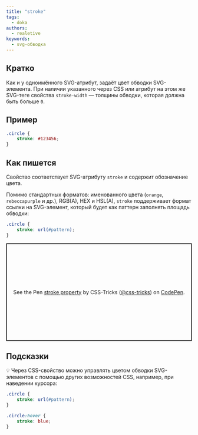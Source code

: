 ```yaml
---
title: "stroke"
tags:
  - doka
authors:
  - realetive
keywords:
  - svg-обводка
---
```


## Кратко

Как и у одноимённого SVG-атрибут, задаёт цвет обводки SVG-элемента. При наличии указанного через CSS или атрибут на этом же SVG-теге свойства `stroke-width` — толщины обводки, которая должна быть больше `0`.

## Пример

```css
.circle {
    stroke: #123456;
}
```

## Как пишется

Свойство соответствует SVG-атрибуту `stroke` и содержит обозначение цвета.

Помимо стандартных форматов: именованного цвета (`orange`, `rebeccapurple` и др.), RGB(A), HEX и HSL(A), `stroke` поддерживает формат ссылки на SVG-элемент, который будет как паттерн заполнять площадь обводки:

```css
.circle {
    stroke: url(#pattern);
}
```

<p class="codepen" data-height="265" data-theme-id="light" data-default-tab="html,result" data-user="css-tricks" data-slug-hash="XXgerz" style="height: 265px; box-sizing: border-box; display: flex; align-items: center; justify-content: center; border: 2px solid; margin: 1em 0; padding: 1em;" data-pen-title="stroke property">
  <span>See the Pen <a href="https://codepen.io/team/css-tricks/pen/XXgerz">
  stroke property</a> by CSS-Tricks (<a href="https://codepen.io/css-tricks">@css-tricks</a>)
  on <a href="https://codepen.io">CodePen</a>.</span>
</p>
<script async src="https://cpwebassets.codepen.io/assets/embed/ei.js"></script>

## Подсказки

💡 Через CSS-свойство можно управлять цветом обводки SVG-элементов с помощью других возможностей CSS, например, при наведении курсора:

```css
.circle {
    stroke: url(#pattern);
}

.circle:hover {
    stroke: blue;
}
```

